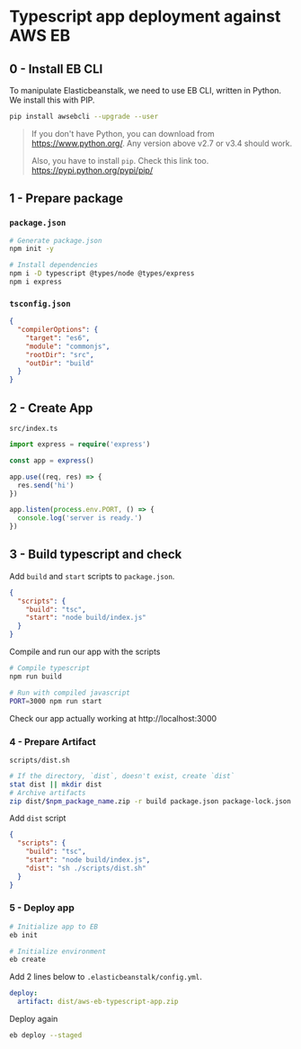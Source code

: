 # Typescript app deployment against AWS EB

## 0 - Install EB CLI

To manipulate Elasticbeanstalk, we need to use EB CLI, written in Python. We install this with PIP.

```sh
pip install awsebcli --upgrade --user
```

> If you don't have Python, you can download from https://www.python.org/. Any version above v2.7 or v3.4 should work.
>
> Also, you have to install `pip`. Check this link too. https://pypi.python.org/pypi/pip/

## 1 - Prepare package

### `package.json`

```sh
# Generate package.json
npm init -y

# Install dependencies
npm i -D typescript @types/node @types/express
npm i express
```

### `tsconfig.json`

```json
{
  "compilerOptions": {
    "target": "es6",
    "module": "commonjs",
    "rootDir": "src",
    "outDir": "build"
  }
}
```

## 2 - Create App

`src/index.ts`

```ts
import express = require('express')

const app = express()

app.use((req, res) => {
  res.send('hi')
})

app.listen(process.env.PORT, () => {
  console.log('server is ready.')
})
```

## 3 - Build typescript and check

Add `build` and `start` scripts to `package.json`.

```json
{
  "scripts": {
    "build": "tsc",
    "start": "node build/index.js"
  }
}
```

Compile and run our app with the scripts

```sh
# Compile typescript
npm run build

# Run with compiled javascript
PORT=3000 npm run start
```

Check our app actually working at http://localhost:3000

### 4 - Prepare Artifact

`scripts/dist.sh`

```sh
# If the directory, `dist`, doesn't exist, create `dist`
stat dist || mkdir dist
# Archive artifacts
zip dist/$npm_package_name.zip -r build package.json package-lock.json
```

Add `dist` script

```json
{
  "scripts": {
    "build": "tsc",
    "start": "node build/index.js",
    "dist": "sh ./scripts/dist.sh"
  }
}
```

### 5 - Deploy app

```sh
# Initialize app to EB
eb init

# Initialize environment
eb create
```

Add 2 lines below to `.elasticbeanstalk/config.yml`.

```yml
deploy:
  artifact: dist/aws-eb-typescript-app.zip
```

Deploy again

```sh
eb deploy --staged
```
